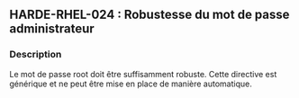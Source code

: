 ## HARDE-RHEL-024 : Robustesse du mot de passe administrateur

### Description

Le mot de passe root doit être suffisamment robuste.
Cette directive est générique et ne peut être mise en place de manière automatique.

